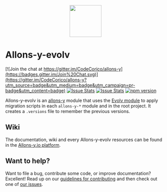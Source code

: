 <p align="center"><img src="http://codecorico.com/allons-y-logo.png" height="100" /></p>

# Allons-y-evolv

[![Join the chat at https://gitter.im/CodeCorico/allons-y](https://badges.gitter.im/Join%20Chat.svg)](https://gitter.im/CodeCorico/allons-y?utm_source=badge&utm_medium=badge&utm_campaign=pr-badge&utm_content=badge)
[![Issue Stats](http://issuestats.com/github/codecorico/allons-y-evolv/badge/issue)](http://issuestats.com/github/codecorico/allons-y)
[![Issue Stats](http://issuestats.com/github/codecorico/allons-y-evolv/badge/pr)](http://issuestats.com/github/codecorico/allons-y)
[![npm version](https://badge.fury.io/js/allons-y-evolv.svg)](https://badge.fury.io/js/allons-y-evolv)

Allons-y-evolv is an [allons-y](https://github.com/CodeCorico/allons-y) module that uses the [Evolv module](https://www.npmjs.com/package/evolv) to apply migration scripts in each ```allons-y-*``` module and in the root project. It creates a ```.versions``` file to remember the previous versions.

## Wiki

The documentation, wiki and every Allons-y-evolv resources can be found in the [Allons-y.io platform](http://allons-y.io).

## Want to help?

Want to file a bug, contribute some code, or improve documentation? Excellent! Read up on our [guidelines for contributing](CONTRIBUTING.md) and then check out one of [our issues](https://github.com/CodeCorico/allons-y-evolv/issues).
